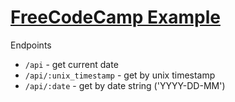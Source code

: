 
# [FreeCodeCamp Example](https://www.freecodecamp.org/learn/apis-and-microservices/apis-and-microservices-projects/timestamp-microservice)

Endpoints

- `/api` - get current date
- `/api/:unix_timestamp` - get by unix timestamp
- `/api/:date` - get by date string ('YYYY-DD-MM')
